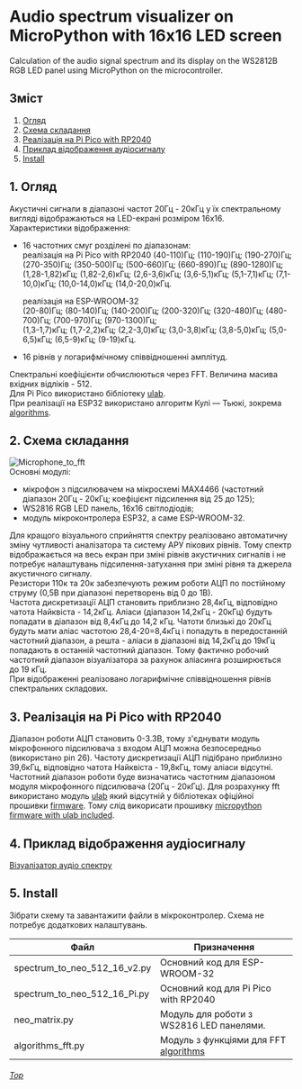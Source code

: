 # Audio spectrum visualizer on MicroPython with 16x16 LED screen
Calculation of the audio signal spectrum and its display on the WS2812B RGB LED panel using MicroPython on the microcontroller.

## Зміст  

1. [Огляд](./README.md#1-огляд)
2. [Схема складання](./README.md#2-Схема-складання)
3. [Реалізація на Pi Pico with RP2040](./README.md#3-Реалізація-на-Pi-Pico-with-RP2040)
4. [Приклад відображення аудіосигналу](./README.md#4-Приклад-відображення-аудіосигналу)
5. [Install](./README.md#5-install)
   
## 1. Огляд

Акустичні сигнали в діапазоні частот 20Гц - 20кГц у їх спектральному вигляді відображаються на LED-екрані розміром 16х16.  
Характеристики відображення:
 - 16 частотних смуг розділені по діапазонам:  
    реалізація на Pi Pico with RP2040
    (40-110)Гц; (110-190)Гц; (190-270)Гц; (270-350)Гц; (350-500)Гц; (500-660)Гц; (660-890)Гц; (890-1280)Гц;  
    (1,28-1,82)кГц; (1,82-2,6)кГц; (2,6-3,6)кГц; (3,6-5,1)кГц; (5,1-7,1)кГц; (7,1-10,0)кГц; (10,0-14,0)кГц; (14,0-20,0)кГц.  
  
   реалізація на ESP-WROOM-32  
    (20-80)Гц; (80-140)Гц; (140-200)Гц; (200-320)Гц; (320-480)Гц; (480-700)Гц; (700-970)Гц; (970-1300)Гц;  
    (1,3-1,7)кГц; (1,7-2,2)кГц; (2,2-3,0)кГц; (3,0-3,8)кГц; (3,8-5,0)кГц; (5,0-6,5)кГц; (6,5-9)кГц; (9-19)кГц.
   
 - 16 рівнів у логарифмічному співвідношенні амплітуд.
 
Спектральні коефіцієнти обчислюються через FFT. Величина масива вхідних відліків - 512.  
Для Pi Pico використано бібліотеку [ulab](https://github.com/v923z/micropython-ulab).  
При реалізації на ESP32 використано алгоритм Кулі — Тьюкі, зокрема [algorithms](https://github.com/peterhinch/micropython-fourier). 

## 2. Схема складання  

![Microphone_to_fft](https://github.com/Alex-Teteria/Audio-spectrum-analyzer-on-ESP32-with-16x16-LED-screen/assets/94607514/c6ebc0d4-dcde-469f-9ded-90e17a0b98d9)  
Основні модулі:
- мікрофон з підсилювачем на мікросхемі MAX4466 (частотний діапазон 20Гц - 20кГц; коефіцієнт підсилення від 25 до 125);
- WS2816 RGB LED панель, 16х16 світлодіодів;
- модуль мікроконтролера ESP32, а саме ESP-WROOM-32.
 
Для кращого візуального сприйняття спектру реалізовано автоматичну зміну чутливості аналізатора та систему АРУ пікових рівнів. Тому спектр відображається на весь екран при зміні рівнів акустичних сигналів і не потребує налаштувань підсилення-затухання при зміні рівня та джерела акустичного сигналу.  
Резистори 110к та 20к забезпечують режим роботи АЦП по постійному струму (0,5В при діапазоні перетворень від 0 до 1В).  
Частота дискретизації АЦП становить приблизно 28,4кГц, відповідно чатота Найквіста - 14,2кГц. Аліаси (діапазон 14,2кГц - 20кГц) будуть попадати в діапазон від 8,4кГц до 14,2 кГц. Чатоти близькі до 20кГц будуть мати аліас частотою 28,4-20=8,4кГц і попадуть в передостанній частотний діапазон, а решта - аліаси в діапазоні від 14,2кГц до 19кГц попадають в останній частотний діапазон. Тому фактично робочий частотний діапазон візуалізатора за рахунок аліасинга розширюється до 19 кГц.  
При відображенні реалізовано логарифмічне співвідношення рівнів спектральних складових.

## 3. Реалізація на Pi Pico with RP2040  

Діапазон роботи АЦП становить 0-3.3В, тому з'єднувати модуль мікрофонного підсилювача з входом АЦП можна безпосередньо (використано pin 26). Частоту дискретизації АЦП підібрано приблизно 39,6кГц, відповідно чатота Найквіста - 19,8кГц, тому аліаси відсутні. Частотний діапазон роботи буде визначатись частотним діапазоном модуля мікрофонного підсилювача (20Гц - 20кГц). Для розрахунку fft використано модуль [ulab](https://github.com/v923z/micropython-ulab) який відсутній у бібліотеках офіційної прошивки [firmware](https://micropython.org/download/RPI_PICO/). Тому слід викорисати прошивку [micropython firmware with ulab included](https://github.com/v923z/micropython-builder).

## 4. Приклад відображення аудіосигналу  

[Візуалізатор аудіо спектру](https://www.youtube.com/watch?v=adPKXyhDuic)  

## 5. Install

Зібрати схему та завантажити файли в мікроконтролер. Схема не потребує додаткових налаштувань.  

| Файл | Призначення |
| --- | --- |
| spectrum_to_neo_512_16_v2.py | Основний код для ESP-WROOM-32 |
| spectrum_to_neo_512_16_Pi.py | Основний код для Pi Pico with RP2040 |
| neo_matrix.py | Модуль для роботи з WS2816 LED панелями. |
| algorithms_fft.py | Модуль з функціями для FFT [algorithms](https://github.com/peterhinch/micropython-fourier)  |

###### [Top](./README.md#зміст)  




